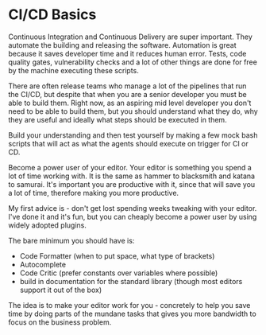 # CI/CD Basics

Continuous Integration and Continuous Delivery are super important. They automate the building and releasing the software. Automation is great because it saves developer time and it reduces human error. Tests, code quality gates, vulnerability checks and a lot of other things are done for free by the machine executing these scripts.

There are often release teams who manage a lot of the pipelines that run the CI/CD, but despite that when you are a senior developer you must be able to build them. Right now, as an aspiring mid level developer you don't need to be able to build them, but you should understand what they do, why they are useful and ideally what steps should be executed in them.

Build your understanding and then test yourself by making a few mock bash scripts that will act as what the agents should execute on trigger for CI or CD.

Become a power user of your editor. Your editor is something you spend a lot of time working with. It is the same as hammer to blacksmith and katana to samurai. It's important you are productive with it, since that will save you a lot of time, therefore making you more productive.

My first advice is - don't get lost spending weeks tweaking with your editor. I've done it and it's fun, but you can cheaply become a power user by using widely adopted plugins.

The bare minimum you should have is:

* Code Formatter (when to put space, what type of brackets)
* Autocomplete
* Code Critic (prefer constants over variables where possible)
* build in documentation for the standard library (though most editors support it out of the box)

The idea is to make your editor work for you - concretely to help you save time by doing parts of the mundane tasks that gives you more bandwidth to focus on the business problem.
